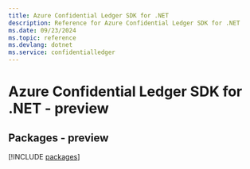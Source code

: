 ```yaml
---
title: Azure Confidential Ledger SDK for .NET
description: Reference for Azure Confidential Ledger SDK for .NET
ms.date: 09/23/2024
ms.topic: reference
ms.devlang: dotnet
ms.service: confidentialledger
---
```

# Azure Confidential Ledger SDK for .NET - preview
## Packages - preview
[!INCLUDE [packages](confidential-ledger-index.md)]